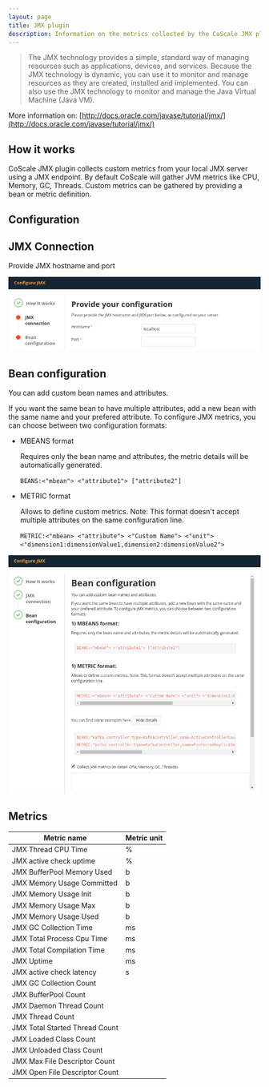 ```yaml
---
layout: page
title: JMX plugin
description: Information on the metrics collected by the CoScale JMX plugin.
---
```


> The JMX technology provides a simple, standard way of managing resources such as applications, devices, and services. Because the JMX technology is dynamic, you can use it to monitor and manage resources as they are created, installed and implemented. You can also use the JMX technology to monitor and manage the Java Virtual Machine (Java VM).

More information on: [http://docs.oracle.com/javase/tutorial/jmx/](http://docs.oracle.com/javase/tutorial/jmx/)

## How it works

CoScale JMX plugin collects custom metrics from your local JMX server using a JMX endpoint. By default CoScale will gather JVM metrics like CPU, Memory, GC, Threads. Custom metrics can be gathered by providing a bean or metric definition.

## Configuration

## JMX Connection

Provide JMX hostname and port

<img src="/gfx/agent/plugins/jmx/JMX-Configuration-01.png" alt="JMX Configuration Step 1">

## Bean configuration

You can add custom bean names and attributes.

If you want the same bean to have multiple attributes, add a new bean with the same name and your prefered attribute. To configure JMX metrics, you can choose between two configuration formats:

* MBEANS format
    
    Requires only the bean name and attributes, the metric details will be automatically generated.
    
    `BEANS:<"mbean"> <"attribute1"> ["attribute2"]`

* METRIC format

    Allows to define custom metrics. Note: This format doesn't accept multiple attributes on the same configuration line.

    `METRIC:<"mbean> <"attribute"> <"Custom Name"> <"unit"> <"dimension1:dimensionValue1,dimension2:dimensionValue2">`

<img src="/gfx/agent/plugins/jmx/JMX-Configuration-02.png" alt="JMX Configuration Step 2">

## Metrics

| Metric name                    | Metric unit |
|--------------------------------|-------------|
| JMX Thread CPU Time            | %           |
| JMX active check uptime        | %           |
| JMX BufferPool Memory Used     | b           |
| JMX Memory Usage Committed     | b           |
| JMX Memory Usage Init          | b           |
| JMX Memory Usage Max           | b           |
| JMX Memory Usage Used          | b           |
| JMX GC Collection Time         | ms          |
| JMX Total Process Cpu Time     | ms          |
| JMX Total Compilation Time     | ms          |
| JMX Uptime                     | ms          |
| JMX active check latency       | s           |
| JMX GC Collection Count        |             |
| JMX BufferPool Count           |             |
| JMX Daemon Thread Count        |             |
| JMX Thread Count               |             |
| JMX Total Started Thread Count |             |
| JMX Loaded Class Count         |             |
| JMX Unloaded Class Count       |             |
| JMX Max File Descriptor Count  |             |
| JMX Open File Descriptor Count |             |
